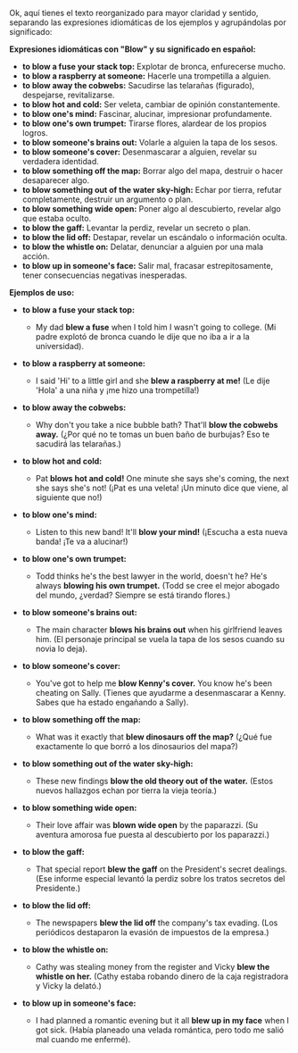 Ok, aquí tienes el texto reorganizado para mayor claridad y sentido, separando las expresiones idiomáticas de los ejemplos y agrupándolas por significado:

**Expresiones idiomáticas con "Blow" y su significado en español:**

*   **to blow a fuse   your stack   top:** Explotar de bronca, enfurecerse mucho.
*   **to blow a raspberry at someone:** Hacerle una trompetilla a alguien.
*   **to blow away the cobwebs:** Sacudirse las telarañas (figurado), despejarse, revitalizarse.
*   **to blow hot and cold:** Ser veleta, cambiar de opinión constantemente.
*   **to blow one's mind:** Fascinar, alucinar, impresionar profundamente.
*   **to blow one's own trumpet:** Tirarse flores, alardear de los propios logros.
*   **to blow someone's brains out:** Volarle a alguien la tapa de los sesos.
*   **to blow someone's cover:** Desenmascarar a alguien, revelar su verdadera identidad.
*   **to blow something off the map:** Borrar algo del mapa, destruir o hacer desaparecer algo.
*   **to blow something out of the water   sky-high:** Echar por tierra, refutar completamente, destruir un argumento o plan.
*   **to blow something wide open:** Poner algo al descubierto, revelar algo que estaba oculto.
*   **to blow the gaff:** Levantar la perdiz, revelar un secreto o plan.
*   **to blow the lid off:** Destapar, revelar un escándalo o información oculta.
*   **to blow the whistle on:** Delatar, denunciar a alguien por una mala acción.
*   **to blow up in someone's face:** Salir mal, fracasar estrepitosamente, tener consecuencias negativas inesperadas.

**Ejemplos de uso:**

*   **to blow a fuse   your stack   top:**
    *   My dad **blew a fuse** when I told him I wasn't going to college. (Mi padre explotó de bronca cuando le dije que no iba a ir a la universidad).

*   **to blow a raspberry at someone:**
    *   I said 'Hi' to a little girl and she **blew a raspberry at me!** (Le dije 'Hola' a una niña y ¡me hizo una trompetilla!)

*   **to blow away the cobwebs:**
    *   Why don't you take a nice bubble bath? That'll **blow the cobwebs away.** (¿Por qué no te tomas un buen baño de burbujas? Eso te sacudirá las telarañas.)

*   **to blow hot and cold:**
    *   Pat **blows hot and cold!** One minute she says she's coming, the next she says she's not! (¡Pat es una veleta! ¡Un minuto dice que viene, al siguiente que no!)

*   **to blow one's mind:**
    *   Listen to this new band! It'll **blow your mind!** (¡Escucha a esta nueva banda! ¡Te va a alucinar!)

*   **to blow one's own trumpet:**
    *   Todd thinks he's the best lawyer in the world, doesn't he? He's always **blowing his own trumpet.** (Todd se cree el mejor abogado del mundo, ¿verdad? Siempre se está tirando flores.)

*   **to blow someone's brains out:**
    *   The main character **blows his brains out** when his girlfriend leaves him. (El personaje principal se vuela la tapa de los sesos cuando su novia lo deja).

*   **to blow someone's cover:**
    *   You've got to help me **blow Kenny's cover.** You know he's been cheating on Sally. (Tienes que ayudarme a desenmascarar a Kenny. Sabes que ha estado engañando a Sally).

*   **to blow something off the map:**
    *   What was it exactly that **blew dinosaurs off the map?** (¿Qué fue exactamente lo que borró a los dinosaurios del mapa?)

*   **to blow something out of the water   sky-high:**
    *   These new findings **blow the old theory out of the water.** (Estos nuevos hallazgos echan por tierra la vieja teoría.)

*   **to blow something wide open:**
    *   Their love affair was **blown wide open** by the paparazzi. (Su aventura amorosa fue puesta al descubierto por los paparazzi.)

*   **to blow the gaff:**
    *   That special report **blew the gaff** on the President's secret dealings. (Ese informe especial levantó la perdiz sobre los tratos secretos del Presidente.)

*   **to blow the lid off:**
    *   The newspapers **blew the lid off** the company's tax evading. (Los periódicos destaparon la evasión de impuestos de la empresa.)

*   **to blow the whistle on:**
    *   Cathy was stealing money from the register and Vicky **blew the whistle on her.** (Cathy estaba robando dinero de la caja registradora y Vicky la delató.)

*   **to blow up in someone's face:**
    *   I had planned a romantic evening but it all **blew up in my face** when I got sick. (Había planeado una velada romántica, pero todo me salió mal cuando me enfermé).

